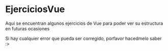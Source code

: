 # EjerciciosVue
Aqui se encuentran algunos ejercicios de Vue para poder ver su estructura en futuras ocasiones

Si hay cualquier error que pueda ser corregido, porfavor hacedmelo saber :>
